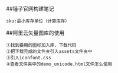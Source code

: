 ##锤子官网构建笔记

	sku:最小库存单位（计算库存）

##阿里云矢量图库的使用

	①找到要用的图标加入库，下载代码
	②把下载完成的文件夹引入assets文件夹中
	③引入iconfont.css
	④查看文件夹中的demo_unicode.html文件怎么使用		
	